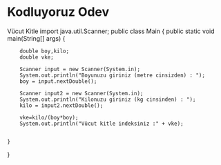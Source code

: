 # Kodluyoruz Odev
Vücut Kitle 
import java.util.Scanner;
public class Main {
    public static void main(String[] args) {

        double boy,kilo;
        double vke;

        Scanner input = new Scanner(System.in);
        System.out.println("Boyunuzu giriniz (metre cinsizden) : ");
        boy = input.nextDouble();

        Scanner input2 = new Scanner(System.in);
        System.out.println("Kilonuzu giriniz (kg cinsinden) : ");
        kilo = input2.nextDouble();

        vke=kilo/(boy*boy);
        System.out.println("Vücut kitle indeksiniz :" + vke);


    }
}
